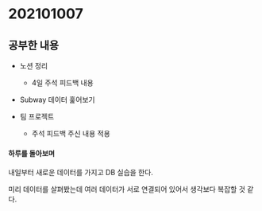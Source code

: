# 202101007

## 공부한 내용
+ 노션 정리
  - 4일 주석 피드백 내용
  
+ Subway 데이터 훑어보기
  
+ 팀 프로젝트
  - 주석 피드백 주신 내용 적용

#### 하루를 돌아보며
내일부터 새로운 데이터를 가지고 DB 실습을 한다.

미리 데이터를 살펴봤는데 여러 데이터가 서로 연결되어 있어서 생각보다 복잡할 것 같다.

